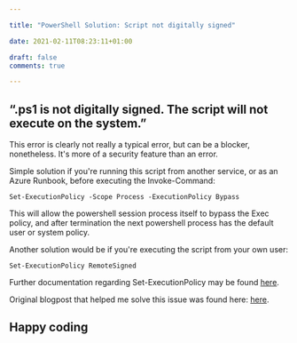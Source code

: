 ```yaml
--- 

title: "PowerShell Solution: Script not digitally signed" 

date: 2021-02-11T08:23:11+01:00 

draft: false
comments: true

--- 
```


## “.ps1 is not digitally signed. The script will not execute on the system.” 

This error is clearly not really a typical error, but can be a blocker, nonetheless. It's more of a security feature than an error. 

  

Simple solution if you're running this script from another service, or as an Azure Runbook, before executing the Invoke-Command:   

`Set-ExecutionPolicy -Scope Process -ExecutionPolicy Bypass` 

  

This will allow the powershell session process itself to bypass the Exec policy, and after termination the next powershell process has the default user or system policy. 

  

Another solution would be if you're executing the script from your own user:   

`Set-ExecutionPolicy RemoteSigned`

Further documentation regarding Set-ExecutionPolicy may be found [here](https://docs.microsoft.com/en-us/previous-versions/windows/it-pro/windows-powershell-1.0/ee176961(v=technet.10)?redirectedfrom=MSDN). 

Original blogpost that helped me solve this issue was found here: [here](https://caiomsouza.medium.com/). 
  
##  Happy coding